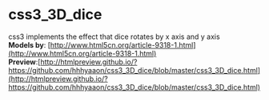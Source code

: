 # css3_3D_dice

css3 implements the effect that dice rotates by x axis and y axis  
**Models by**: [http://www.html5cn.org/article-9318-1.html](http://www.html5cn.org/article-9318-1.html)  
**Preview**:[http://htmlpreview.github.io/?https://github.com/hhhyaaon/css3_3D_dice/blob/master/css3_3D_dice.html](http://htmlpreview.github.io/?https://github.com/hhhyaaon/css3_3D_dice/blob/master/css3_3D_dice.html)
